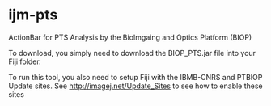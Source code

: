 # ijm-pts
ActionBar for PTS Analysis by the BioImgaing and Optics Platform (BIOP)

To download, you simply need to download the 
BIOP_PTS.jar file into your Fiji folder.

To run this tool, you also need to setup Fiji with the IBMB-CNRS and PTBIOP Update sites. See http://imagej.net/Update_Sites to see how to enable these sites
